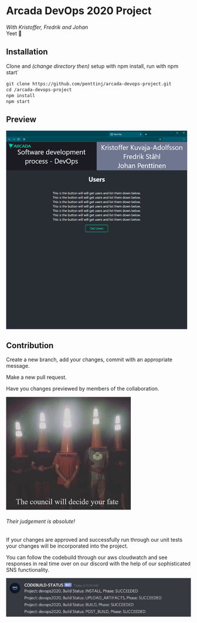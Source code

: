 # Arcada DevOps 2020 Project
*With Kristoffer, Fredrik and Johan*  
Yeet 🦆 

## Installation
Clone and *(change directory then)* setup with npm install, run with npm start`
```
git clone https://github.com/penttinj/arcada-devops-project.git
cd /arcada-devops-project
npm install
npm start
```

## Preview
<!---
![image of program running](preview.gif)
Changed to img tag for size
--->
<img src="preview.gif" height="540">


## Contribution
Create a new branch, add your changes, commit with an appropriate message.

Make a new pull request.

Have you changes previewed by members of the collaboration.

![image of the collaborator](collaborators.jpg)  
###### Their judgement is absolute!

If your changes are approved and successfully run through our unit tests your changes will be incorporated into the project.

You can follow the codebuild through our aws cloudwatch and see responses in real time over on our discord with the help of our sophisticated SNS functionality.

![image of discord-bot](aws_man.jpg)
